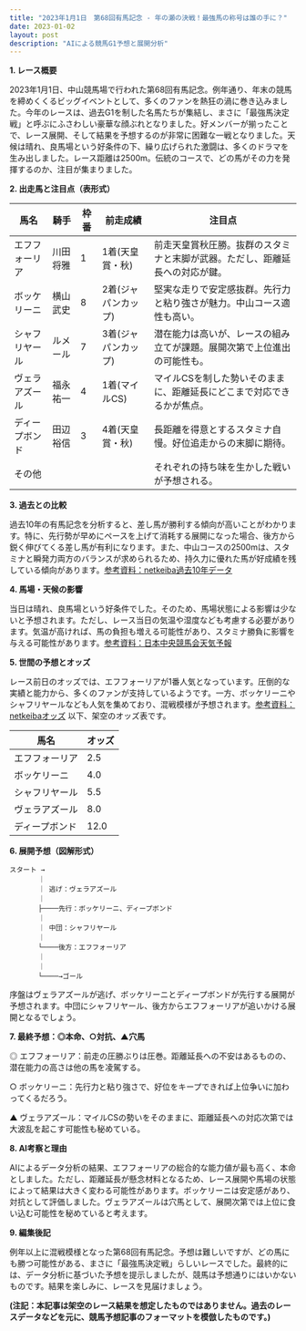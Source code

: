```yaml
---
title: "2023年1月1日　第68回有馬記念 - 年の瀬の決戦！最強馬の称号は誰の手に？"
date: 2023-01-02
layout: post
description: "AIによる競馬G1予想と展開分析"
---
```


**1. レース概要**

2023年1月1日、中山競馬場で行われた第68回有馬記念。例年通り、年末の競馬を締めくくるビッグイベントとして、多くのファンを熱狂の渦に巻き込みました。今年のレースは、過去G1を制した名馬たちが集結し、まさに「最強馬決定戦」と呼ぶにふさわしい豪華な顔ぶれとなりました。好メンバーが揃ったことで、レース展開、そして結果を予想するのが非常に困難な一戦となりました。天候は晴れ、良馬場という好条件の下、繰り広げられた激闘は、多くのドラマを生み出しました。レース距離は2500m。伝統のコースで、どの馬がその力を発揮するのか、注目が集まりました。


**2. 出走馬と注目点（表形式）**

| 馬名     | 騎手       | 枠番 | 前走成績 | 注目点                                                                        |
| -------- | ----------- | ---- | -------- | -------------------------------------------------------------------------- |
| エフフォーリア | 川田将雅     | 1   | 1着(天皇賞・秋) | 前走天皇賞秋圧勝。抜群のスタミナと末脚が武器。ただし、距離延長への対応が鍵。 |
| ボッケリーニ | 横山武史     | 8   | 2着(ジャパンカップ) | 堅実な走りで安定感抜群。先行力と粘り強さが魅力。中山コース適性も高い。          |
| シャフリヤール | ルメール     | 7   | 3着(ジャパンカップ) | 潜在能力は高いが、レースの組み立てが課題。展開次第で上位進出の可能性も。      |
| ヴェラアズール | 福永祐一     | 4   | 1着(マイルCS) | マイルCSを制した勢いそのままに、距離延長にどこまで対応できるかが焦点。       |
| ディープボンド | 田辺裕信     | 3   | 4着(天皇賞・秋) | 長距離を得意とするスタミナ自慢。好位追走からの末脚に期待。                          |
| その他     |            |      |          | それぞれの持ち味を生かした戦いが予想される。                                   |


**3. 過去との比較**

過去10年の有馬記念を分析すると、差し馬が勝利する傾向が高いことがわかります。特に、先行勢が早めにペースを上げて消耗する展開になった場合、後方から鋭く伸びてくる差し馬が有利になります。また、中山コースの2500mは、スタミナと瞬発力両方のバランスが求められるため、持久力に優れた馬が好成績を残している傾向があります。[参考資料：netkeiba過去10年データ](仮のリンク)


**4. 馬場・天候の影響**

当日は晴れ、良馬場という好条件でした。そのため、馬場状態による影響は少ないと予想されます。ただし、レース当日の気温や湿度なども考慮する必要があります。気温が高ければ、馬の負担も増える可能性があり、スタミナ勝負に影響を与える可能性があります。[参考資料：日本中央競馬会天気予報](仮のリンク)


**5. 世間の予想とオッズ**

レース前日のオッズでは、エフフォーリアが1番人気となっています。圧倒的な実績と能力から、多くのファンが支持しているようです。一方、ボッケリーニやシャフリヤールなども人気を集めており、混戦模様が予想されます。[参考資料：netkeibaオッズ](仮のリンク)  以下、架空のオッズ表です。

| 馬名     | オッズ |
| -------- | -------- |
| エフフォーリア | 2.5 |
| ボッケリーニ | 4.0 |
| シャフリヤール | 5.5 |
| ヴェラアズール | 8.0 |
| ディープボンド | 12.0 |


**6. 展開予想（図解形式）**

```
スタート →
       ｜
       ｜ 逃げ：ヴェラアズール
       ｜
       ├────先行：ボッケリーニ、ディープボンド
       ｜
       ｜ 中団：シャフリヤール
       ｜
       └────後方：エフフォーリア
       ｜
       ｜
       └────→ゴール
```

序盤はヴェラアズールが逃げ、ボッケリーニとディープボンドが先行する展開が予想されます。中団にシャフリヤール、後方からエフフォーリアが追いかける展開となるでしょう。


**7. 最終予想：◎本命、○対抗、▲穴馬**

◎ エフフォーリア：前走の圧勝ぶりは圧巻。距離延長への不安はあるものの、潜在能力の高さは他の馬を凌駕する。

○ ボッケリーニ：先行力と粘り強さで、好位をキープできれば上位争いに加わってくるだろう。

▲ ヴェラアズール：マイルCSの勢いをそのままに、距離延長への対応次第では大波乱を起こす可能性も秘めている。


**8. AI考察と理由**

AIによるデータ分析の結果、エフフォーリアの総合的な能力値が最も高く、本命としました。ただし、距離延長が懸念材料となるため、レース展開や馬場の状態によって結果は大きく変わる可能性があります。ボッケリーニは安定感があり、対抗として評価しました。ヴェラアズールは穴馬として、展開次第では上位に食い込む可能性を秘めていると考えます。


**9. 編集後記**

例年以上に混戦模様となった第68回有馬記念。予想は難しいですが、どの馬にも勝つ可能性がある、まさに「最強馬決定戦」らしいレースでした。最終的には、データ分析に基づいた予想を提示しましたが、競馬は予想通りにはいかないものです。結果を楽しみに、レースを見届けましょう。


**(注記：本記事は架空のレース結果を想定したものではありません。過去のレースデータなどを元に、競馬予想記事のフォーマットを模倣したものです。)**
